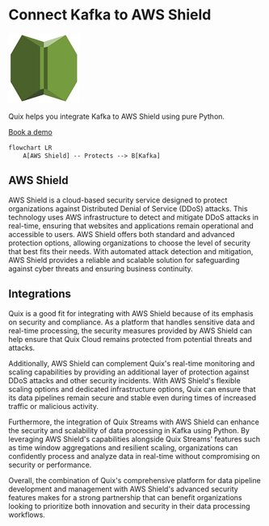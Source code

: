 # Connect Kafka to AWS Shield

![](./images/logo_1.jpg)

Quix helps you integrate Kafka to AWS Shield using pure Python.

<div>
<a class="md-button md-button--primary" href="https://share.hsforms.com/1iW0TmZzKQMChk0lxd_tGiw4yjw2?__hstc=175542013.2303933fbd746c0ac86d9ccbe9bc9100.1728383268831.1729603416735.1729620918855.31&__hssc=175542013.1.1729620918855&__hsfp=2132701734" target="_blank" style="margin-right:.5rem;">Book a demo</a>
<br/>
</div>

```mermaid
flowchart LR
    A[AWS Shield] -- Protects --> B[Kafka]
```

## AWS Shield

AWS Shield is a cloud-based security service designed to protect organizations against Distributed Denial of Service (DDoS) attacks. This technology uses AWS infrastructure to detect and mitigate DDoS attacks in real-time, ensuring that websites and applications remain operational and accessible to users. AWS Shield offers both standard and advanced protection options, allowing organizations to choose the level of security that best fits their needs. With automated attack detection and mitigation, AWS Shield provides a reliable and scalable solution for safeguarding against cyber threats and ensuring business continuity.

## Integrations

Quix is a good fit for integrating with AWS Shield because of its emphasis on security and compliance. As a platform that handles sensitive data and real-time processing, the security measures provided by AWS Shield can help ensure that Quix Cloud remains protected from potential threats and attacks.

Additionally, AWS Shield can complement Quix's real-time monitoring and scaling capabilities by providing an additional layer of protection against DDoS attacks and other security incidents. With AWS Shield's flexible scaling options and dedicated infrastructure options, Quix can ensure that its data pipelines remain secure and stable even during times of increased traffic or malicious activity.

Furthermore, the integration of Quix Streams with AWS Shield can enhance the security and scalability of data processing in Kafka using Python. By leveraging AWS Shield's capabilities alongside Quix Streams' features such as time window aggregations and resilient scaling, organizations can confidently process and analyze data in real-time without compromising on security or performance.

Overall, the combination of Quix's comprehensive platform for data pipeline development and management with AWS Shield's advanced security features makes for a strong partnership that can benefit organizations looking to prioritize both innovation and security in their data processing workflows.

